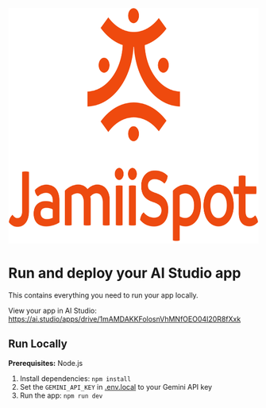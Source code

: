 <div align="center">
<img width="800" height="475" alt="GHBanner" src="https://github.com/msacha255/picture/blob/main/1%20transparent.png" />
</div>

# Run and deploy your AI Studio app

This contains everything you need to run your app locally.

View your app in AI Studio: https://ai.studio/apps/drive/1mAMDAKKFolosnVhMNfOEO04I20R8fXxk

## Run Locally

**Prerequisites:**  Node.js


1. Install dependencies:
   `npm install`
2. Set the `GEMINI_API_KEY` in [.env.local](.env.local) to your Gemini API key
3. Run the app:
   `npm run dev`
